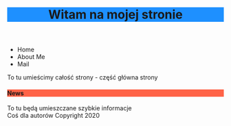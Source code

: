 

<html lang="pl">

<head>
<meta charset="utf-8"/>
<title>StronaInternetowa</title>
<link rel="stylesheet" href="main.css">
</head>

<body>
<header>
  <h1 style="background-color:DodgerBlue;">Witam na mojej stronie</h1>
</header>

<nav>
<ul>
<li> Home</li>
<li> About Me</li>
<li> Mail</li>
</ul>
</nav>

<section>
To tu umieścimy całość strony - część główna strony
</section>

<aside>
<h4 style="background-color:Tomato;">News</h4>
To tu będą umieszczane szybkie informacje
</aside>

<footer>
Coś dla autorów
Copyright 2020
</footer>

</body>

</html>
